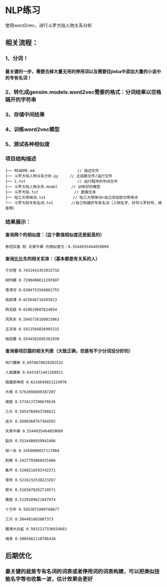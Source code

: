 # NLP练习
使用word2vec，进行斗罗大陆人物关系分析

## 相关流程：
### 1、分词！
#### 最关键的一步，需要去掉大量无用的停用词以及需要往jieba中添加大量的小说中的专有名词！
### 2、转化成gensim.models.word2vec需要的格式：分词结果以空格隔开的字符串
### 3、存储中间结果
### 4、训练word2vec模型
### 5、测试各种相似度


### 项目结构描述
```
├── README.md                   // 描述文件
├── 斗罗大陆人物关系分析.py     // 主函数文件/运行文件
├── 1.txt                       // 运行程序的中间文件
├── 斗罗大陆人物关系.model      // 训练好的模型
├── 斗罗大陆.txt                // 数据文本 
├── 哈工大停用词.txt            // 哈工大停用词+自己添加部分停用词
└── 斗罗大陆专有名词.txt        //自己构建的专有名词（人物名字、封号斗罗封号、魂兽等）
```


### 结果展示：
#### 查询两个的相似度：（这个数值相似度还是挺高的）
```
泰坦巨猿 和 天青牛蟒 的相似度为：0.5544935464859009
```
#### 查询比比东的相关实体：（基本都是有关系的人）
```
千仞雪 0.7452441453933716

胡列娜 0.7290408611297607

雪清河 0.6384753584861755

独孤博 0.625646710395813

杨无敌 0.619610607624054

风笑天 0.5945736169815063

玉天恒 0.5911564826965332

独孤雁 0.5544582605361938
```
#### 查询泰坦巨猿的相关列表（大致正确，但是有不少分词没分好的）
```
地穴魔蛛 0.6970670819282532

人面魔蛛 0.6433471441268921

暗魔邪神虎 0.6316694021224976

大明 0.5763096809387207

魂兽 0.5734137296676636

三头 0.5654768943786621

这头 0.5608360767364502

天青牛蟒 0.5544935464859009

裂杀 0.5534400939941406

地一击 0.5450080037117004

剥离 0.5427793860435486

集齐 0.5260216593742371

骨所 0.5216232538223267

那头 0.5165678262710571

魔兽 0.5129109621047974

十万年 0.5052071809768677

三只 0.504401683807373

魔魂大白鲨 0.5031217336654663

魂骨 0.5005682110786438
```
## 后期优化
### 最关键的就是专有名词的词表或者停用词的词表构建，可以把类似技能名字等也收集一波，估计效果会更好
